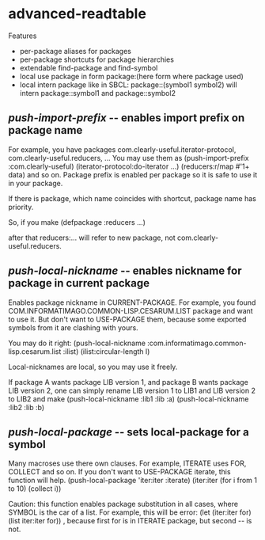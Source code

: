 advanced-readtable
==================

Features
- per-package aliases for packages
- per-package shortcuts for package hierarchies
- extendable find-package and find-symbol
- local use package in form package:(here form where package used)
- local intern package like in SBCL: package::(symbol1 symbol2) will intern
                                     package::symbol1 and package::symbol2

_push-import-prefix_ -- enables import prefix on package name
--------------------------------------------

For example, you have packages com.clearly-useful.iterator-protocol, com.clearly-useful.reducers, ...
You may use them as
 (push-import-prefix :com.clearly-useful)
 (iterator-protocol:do-iterator ...)
 (reducers:r/map #'1+ data)
and so on.
Package prefix is enabled per package so it is safe to use it in your package.

If there is package, which name coincides with shortcut, package name has priority.

So, if you make
 (defpackage :reducers ...)

after that reducers:... will refer to new package, not com.clearly-useful.reducers.

_push-local-nickname_ -- enables nickname for package in current package
-------------------------------------------

Enables package nickname in CURRENT-PACKAGE.
For example, you found COM.INFORMATIMAGO.COMMON-LISP.CESARUM.LIST package and want to use
it. But don't want to USE-PACKAGE them, because some exported symbols from it are clashing 
with yours.

You may do it right:
 (push-local-nickname :com.informatimago.common-lisp.cesarum.list :ilist)
 (ilist:circular-length l)

Local-nicknames are local, so you may use it freely.

If package A wants package LIB version 1, and package B wants package LIB version 2, one can simply 
rename LIB version 1 to LIB1 and LIB version 2 to LIB2 and make
(push-local-nickname :lib1 :lib :a)
(push-local-nickname :lib2 :lib :b)

_push-local-package_ -- sets local-package for a symbol
----------------------------------------------

Many macroses use there own clauses. 
For example, ITERATE uses FOR, COLLECT and so on. 
If you don't want to USE-PACKAGE iterate, this function will help.
 (push-local-package 'iter:iter :iterate)
 (iter:iter (for i from 1 to 10) (collect i))

Caution: this function enables package substitution in all cases, 
where SYMBOL is the car of a list.
For example, this will be error: 
 (let (iter:iter for) (list iter:iter for))
, because first for is in ITERATE package, but second -- is not.

